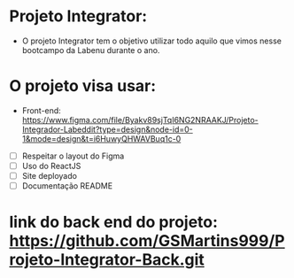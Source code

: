 # Projeto Integrator:


- O projeto Integrator tem o objetivo utilizar todo aquilo que vimos nesse bootcampo da Labenu durante o ano.


# O projeto visa usar:

- Front-end: https://www.figma.com/file/Byakv89sjTqI6NG2NRAAKJ/Projeto-Integrador-Labeddit?type=design&node-id=0-1&mode=design&t=i6HuwyQHWAVBuq1c-0

- [ ]  Respeitar o layout do Figma
- [ ]  Uso do ReactJS
- [ ]  Site deployado
- [ ]  Documentação README

# link do back end do projeto: https://github.com/GSMartins999/Projeto-Integrator-Back.git
